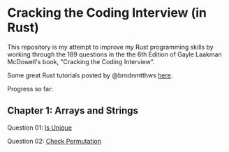 # Cracking the Coding Interview (in Rust)

This repository is my attempt to improve my Rust programming skills by working through the 189 questions in the the 6th Edition of Gayle Laakman McDowell's book, "Cracking the Coding Interview".

Some great Rust tutorials posted by @brndnmtthws [here](https://github.com/brndnmtthws/cracking-the-coding-interview-rust).


Progress so far:

## Chapter 1: Arrays and Strings
Question 01: [Is Unique](https://github.com/tjards/cracking_rust/blob/master/src/ch01_q01_is_unique.rs)

Question 02: [Check Permutation](https://github.com/tjards/cracking_rust/blob/master/src/ch01_q02_check_permutation.rs)

